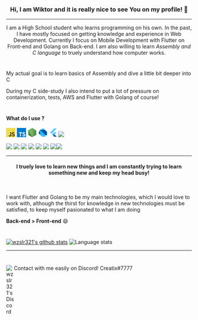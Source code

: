 <h3 align="center"> Hi, I am Wiktor and it is really nice to see You on my profile! 👋 </h3>

---

<p align="center"> I am a  High School student who learns programming on his own. In the past, I have mostly focused on getting knowledge and experience in Web Development. Currently I focus on Mobile Development with Flutter on Front-end and Golang on Back-end. I am also willing to learn <i> Assembly and C language </i> to truely understand how computer works.  </p>

#

<p> My actual goal is to learn basics of Assembly and dive a little bit deeper into C </p>
<p> During my C side-study I also intend to put a lot of pressure on containerization, tests, AWS and Flutter with Golang of course! </p>

#
  
#### What  do  I use ?
<img src="https://raw.githubusercontent.com/github/explore/80688e429a7d4ef2fca1e82350fe8e3517d3494d/topics/javascript/javascript.png" style="max-width:100%;" height="25"> <img src="https://raw.githubusercontent.com/github/explore/80688e429a7d4ef2fca1e82350fe8e3517d3494d/topics/typescript/typescript.png" style="max-width:100%;" height="25"> <img src="https://raw.githubusercontent.com/github/explore/80688e429a7d4ef2fca1e82350fe8e3517d3494d/topics/nodejs/nodejs.png" style="max-width:100%;" height="25"> <img src="https://raw.githubusercontent.com/github/explore/80688e429a7d4ef2fca1e82350fe8e3517d3494d/topics/dart/dart.png" style="max-width:100%;" height="25"> <img src="https://raw.githubusercontent.com/github/explore/80688e429a7d4ef2fca1e82350fe8e3517d3494d/topics/flutter/flutter.png" style="max-width:100%;" height="25"><img src="https://upload.wikimedia.org/wikipedia/commons/thumb/0/05/Go_Logo_Blue.svg/1200px-Go_Logo_Blue.svg.png" style="max-width:100%;" height="25">


<img src="https://www.docker.com/sites/default/files/d8/2019-07/Moby-logo.png" style="max-width:100%;" height="25">  <img src="https://cdn4.iconfinder.com/data/icons/redis-2/1451/Untitled-2-512.png" style="max-width:100%;" height="25"> <img src="https://cdn.iconscout.com/icon/free/png-512/intellij-idea-569199.png" style="max-width:100%;" height="25"> <img src="https://miro.medium.com/max/256/1*X5dVOQB4nDpsLH4KSbMiIg.png" style="max-width:100%;" height="25"> <img src="https://upload.wikimedia.org/wikipedia/commons/thumb/a/a5/Archlinux-icon-crystal-64.svg/1024px-Archlinux-icon-crystal-64.svg.png" style="max-width:100%;" height="25"> <img src="https://gorm.io/favicon-32x32.png" style="max-width:100%;" height="25">
<img src="https://icon2.cleanpng.com/20180402/cjw/kisspng-mongodb-inc-computer-software-business-software-d-bay-leaves-5ac2915d780ea2.2723311115227006374918.jpg" style="max-width:100%;" height="25"><img src="https://cdn.iconscout.com/icon/free/png-512/postgresql-226047.png" style="max-width:100%;" height="25">

---


<h4 align="center"> I truely love to learn new things and I am constantly trying to learn something new and keep my head busy! </h4>

</br>

<p> I want Flutter and Golang to be my main technologies, which I would love to work with, although the thirst for knowledge in new technologies must be satisfied, to keep myself pasionated to what I am doing </p>


**Back-end > Front-end** 😄 
</br>

#


[![wzslr321's github stats](https://github-readme-stats.vercel.app/api?username=wzslr321&count_private=true&show_icons=true)](https://github.com/anuraghazra/github-readme-stats&theme=cobalt)
![Language stats](https://github-readme-stats.vercel.app/api/top-langs/?username=wzslr321&layout=compact&langs_count=8)


---

#

  <p> Contact with me easily on Discord! Creatix#7777
 <a href = 'https://discord.gg/rTtMsrS'> <img alt="wzslr321's Discord" src="https://raw.githubusercontent.com/anuraghazra/anuraghazra/master/assets/discord-round.svg" style="max-width:100%;" width="21px" align="left"> </a>
  </p>

#


<!--
**wzslr321/wzslr321** is a ✨ _special_ ✨ repository because its `README.md` (this file) appears on your GitHub profile.

Here are some ideas to get you started:

- 🔭 I’m currently working on ...
- 🌱 I’m currently learning ...
- 👯 I’m looking to collaborate on ...
- 🤔 I’m looking for help with ...
- 💬 Ask me about ...
- 📫 How to reach me: ...
- 😄 Pronouns: ...
- ⚡ Fun fact: ...
-->

